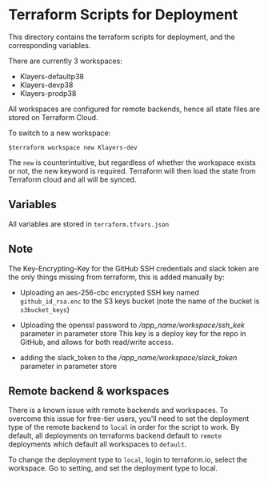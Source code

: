 # Terraform Scripts for Deployment

This directory contains the terraform scripts for deployment, and the corresponding variables.

There are currently 3 workspaces:

* Klayers-defaultp38
* Klayers-devp38
* Klayers-prodp38

All workspaces are configured for remote backends, hence all state files are stored on Terraform Cloud.

To switch to a new workspace:

    $terraform workspace new Klayers-dev

The `new` is counterintuitive, but regardless of whether the workspace exists or not, the new keyword is required. Terraform will then load the state from Terraform cloud and all will be synced.

## Variables

All variables are stored in `terraform.tfvars.json`

## Note

The Key-Encrypting-Key for the GitHub SSH credentials and slack token are the only things missing from terraform, this is added manually by:

* Uploading an aes-256-cbc encrypted SSH key named `github_id_rsa.enc` to the S3 keys bucket (note the name of the bucket is `s3bucket_keys`)
* Uploading the openssl password to */app_name/workspace/ssh_kek* parameter in parameter store
This key is a deploy key for the repo in GitHub, and allows for both read/write access.

* adding the slack_token to the */app_name/workspace/slack_token* parameter in parameter store

## Remote backend & workspaces

There is a known issue with remote backends and workspaces. To overcome this issue for free-tier users, you'll need to set the deployment type of the remote backend to `local` in order for the script to work. By default, all deployments on terraforms backend default to `remote` deployments which default all workspaces to `default`.

To change the deployment type to `local`, login to terraform.io, select the workspace. Go to setting, and set the deployment type to local.